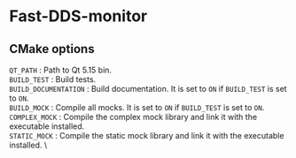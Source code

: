 # Fast-DDS-monitor

## CMake options

`QT_PATH`               : Path to Qt 5.15 bin. \
`BUILD_TEST`            : Build tests. \
`BUILD_DOCUMENTATION`   : Build documentation. It is set to `ON` if `BUILD_TEST` is set to `ON`. \
`BUILD_MOCK`            : Compile all mocks. It is set to `ON` if `BUILD_TEST` is set to `ON`. \
`COMPLEX_MOCK`          : Compile the complex mock library and link it with the executable installed. \
`STATIC_MOCK`           : Compile the static mock library and link it with the executable installed. \
